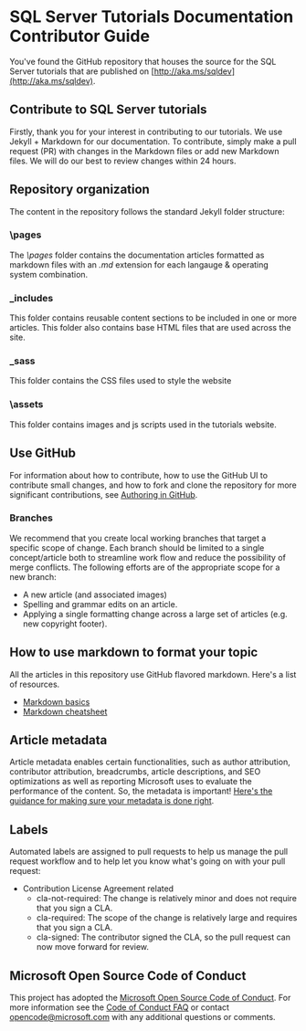 
# SQL Server Tutorials Documentation Contributor Guide
You've found the GitHub repository that houses the source for the SQL Server tutorials that are published on [http://aka.ms/sqldev](http://aka.ms/sqldev).


## Contribute to SQL Server tutorials 
Firstly, thank you for your interest in contributing to our tutorials. We use Jekyll + Markdown for our documentation. To contribute, simply make a pull request (PR) with changes in the Markdown files or add new Markdown files. We will do our best to review changes within 24 hours. 

## Repository organization
The content in the repository follows the standard Jekyll folder structure:

### \pages
The *\pages* folder contains the documentation articles formatted as markdown files with an *.md* extension for each langauge & operating system combination.

### \_includes
This folder contains reusable content sections to be included in one or more articles. This folder also contains base HTML files that are used across the site.

### \_sass
This folder contains the CSS files used to style the website

### \assets
This folder contains images and js scripts used in the tutorials website.

## Use GitHub
For information about how to contribute, how to use the GitHub UI to contribute small changes, and how to fork and clone the repository for more significant contributions, see [Authoring in GitHub](authoring-in-github.md).

### Branches
We recommend that you create local working branches that target a specific scope of change. Each branch should be limited to a single concept/article both to streamline work flow and reduce the possibility of merge conflicts. The following efforts are of the appropriate scope for a new branch:

* A new article (and associated images)
* Spelling and grammar edits on an article.
* Applying a single formatting change across a large set of articles (e.g. new copyright footer).

## How to use markdown to format your topic
All the articles in this repository use GitHub flavored markdown.  Here's a list of resources.

* [Markdown basics](https://help.github.com/articles/markdown-basics/)
* [Markdown cheatsheet](https://github.com/adam-p/markdown-here/wiki/Markdown-Cheatsheet)

## Article metadata
Article metadata enables certain functionalities, such as author attribution, contributor attribution, breadcrumbs, article descriptions, and SEO optimizations as well as reporting Microsoft uses to evaluate the performance of the content. So, the metadata is important! [Here's the guidance for making sure your metadata is done right](/article-metadata.md).

## Labels

Automated labels are assigned to pull requests to help us manage the pull request workflow and to help let you know what's going on with your pull request:

* Contribution License Agreement related
  * cla-not-required: The change is relatively minor and does not require that you sign a CLA.
  * cla-required: The scope of the change is relatively large and requires that you sign a CLA.
  * cla-signed: The contributor signed the CLA, so the pull request can now move forward for review.

## Microsoft Open Source Code of Conduct

This project has adopted the [Microsoft Open Source Code of Conduct](https://opensource.microsoft.com/codeofconduct/).
For more information see the [Code of Conduct FAQ](https://opensource.microsoft.com/codeofconduct/faq/) or contact [opencode@microsoft.com](mailto:opencode@microsoft.com) with any additional questions or comments.
